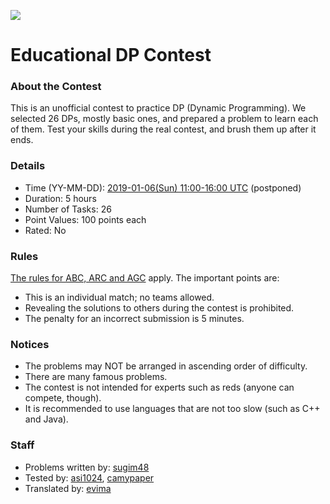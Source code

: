 ![](https://img.atcoder.jp/assets/logo.png)
# Educational DP Contest

### About the Contest
This is an unofficial contest to practice DP (Dynamic Programming). We selected 26 DPs, mostly basic ones, and prepared a problem to learn each of them. Test your skills during the real contest, and brush them up after it ends.

### Details
* Time (YY-MM-DD): [2019-01-06(Sun) 11:00-16:00 UTC](https://www.timeanddate.com/worldclock/fixedtime.html?iso=20190106T11&ah=5) (postponed)
* Duration: 5 hours
* Number of Tasks: 26
* Point Values: 100 points each
* Rated: No

### Rules
[The rules for ABC, ARC and AGC](https://atcoder.jp/contests/dp/rule) apply. The important points are:

* This is an individual match; no teams allowed.
* Revealing the solutions to others during the contest is prohibited.
* The penalty for an incorrect submission is 5 minutes.

### Notices
* The problems may NOT be arranged in ascending order of difficulty.
* There are many famous problems.
* The contest is not intended for experts such as reds (anyone can compete, though).
* It is recommended to use languages that are not too slow (such as C++ and Java).

### Staff
* Problems written by: [sugim48](https://atcoder.jp/user/sugim48)
* Tested by: [asi1024](https://atcoder.jp/user/asi1024), [camypaper](https://atcoder.jp/user/camypaper)
* Translated by: [evima](https://atcoder.jp/user/evima)
